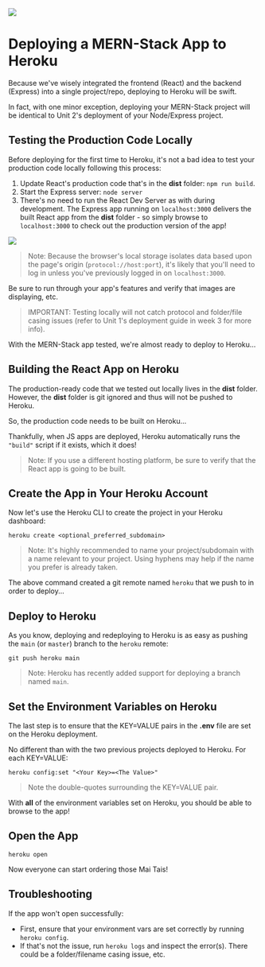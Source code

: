 <img src="https://i.imgur.com/is8jF9z.jpg">

# Deploying a MERN-Stack App to Heroku

Because we've wisely integrated the frontend (React) and the backend (Express) into a single project/repo, deploying to Heroku will be swift.

In fact, with one minor exception, deploying your MERN-Stack project will be identical to Unit 2's deployment of your Node/Express project.

## Testing the Production Code Locally

Before deploying for the first time to Heroku, it's not a bad idea to test your production code locally following this process:

1. Update React's production code that's in the **dist** folder: `npm run build`.
2. Start the Express server: `node server`
3. There's no need to run the React Dev Server as with during development. The Express app running on `localhost:3000` delivers the built React app from the **dist** folder - so simply browse to `localhost:3000` to check out the production version of the app!

<img src="https://i.imgur.com/33fPRGx.png">

> Note: Because the browser's local storage isolates data based upon the page's origin (`protocol://host:port`), it's likely that you'll need to log in unless you've previously logged in on `localhost:3000`.

Be sure to run through your app's features and verify that images are displaying, etc.

> IMPORTANT: Testing locally will not catch protocol and folder/file casing issues (refer to Unit 1's deployment guide in week 3 for more info).

With the MERN-Stack app tested, we're almost ready to deploy to Heroku...

## Building the React App on Heroku

The production-ready code that we tested out locally lives in the **dist** folder. However, the **dist** folder is git ignored and thus will not be pushed to Heroku.

So, the production code needs to be built on Heroku...

Thankfully, when JS apps are deployed, Heroku automatically runs the `"build"` script if it exists, which it does!

> Note: If you use a different hosting platform, be sure to verify that the React app is going to be built.

## Create the App in Your Heroku Account

Now let's use the Heroku CLI to create the project in your Heroku dashboard:

```
heroku create <optional_preferred_subdomain>
```

> Note: It's highly recommended to name your project/subdomain with a name relevant to your project.  Using hyphens may help if the name you prefer is already taken.

The above command created a git remote named `heroku` that we push to in order to deploy...

## Deploy to Heroku

As you know, deploying and redeploying to Heroku is as easy as pushing the `main` (or `master`) branch  to the `heroku` remote:

```
git push heroku main
```

> Note: Heroku has recently added support for deploying a branch named `main`.

## Set the Environment Variables on Heroku

The last step is to ensure that the KEY=VALUE pairs in the **.env** file are set on the Heroku deployment.

No different than with the two previous projects deployed to Heroku. For each KEY=VALUE:

```
heroku config:set "<Your Key>=<The Value>"
```

> Note the double-quotes surrounding the KEY=VALUE pair.

With **all** of the environment variables set on Heroku, you should be able to browse to the app!

## Open the App

```
heroku open
```

Now everyone can start ordering those Mai Tais!

## Troubleshooting

If the app won't open successfully:

- First, ensure that your environment vars are set correctly by running `heroku config`.
- If that's not the issue, run `heroku logs` and inspect the error(s).  There could be a folder/filename casing issue, etc.  
